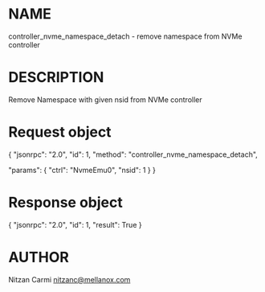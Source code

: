 # NAME

controller_nvme_namespace_detach - remove namespace from NVMe controller

# DESCRIPTION

Remove Namespace with given nsid from NVMe controller

# Request object

{
  "jsonrpc": "2.0",
  "id": 1,
  "method": "controller_nvme_namespace_detach",

  "params": {
    "ctrl": "NvmeEmu0",
    "nsid": 1
  }
}

# Response object

{
  "jsonrpc": "2.0",
  "id": 1,
  "result": True
}


# AUTHOR

Nitzan Carmi <nitzanc@mellanox.com>
